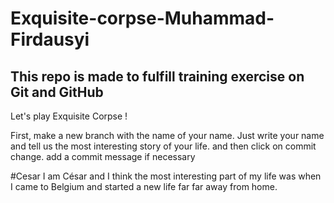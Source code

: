 # Exquisite-corpse-Muhammad-Firdausyi

## This repo is made to fulfill training exercise on Git and GitHub

Let's play Exquisite Corpse ! 

First, make a new branch with the name of your name.
Just write your name and tell us the most interesting story of your life. and then click on commit change. add a commit message if necessary

#Cesar
I am César and I think the most interesting part of my life was when I came to Belgium and started a new life far far away from home.
